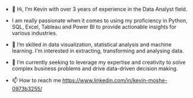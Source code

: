- 👋 Hi, I’m Kevin with over 3 years of experience in the Data Analyst field.
- I am really passionate when it comes to using my proficiency in Python, SQL, Excel, Tableau and Power BI to provide actionable insights for various industries.
- 👀 I’m skilled in data visualization, statistical analysis and machine learning. I'm interested in extracting, transforming and analysing data.
- 🌱 I’m currently seeking to leverage my expertise and creativity to solve complex business problems and drive data-driven decision making.
  
- 📫 How to reach me https://www.linkedin.com/in/kevin-moshe-0973b3255/
  
  

<!---
KevinMoshe/KevinMoshe is a ✨ special ✨ repository because its `README.md` (this file) appears on your GitHub profile.
You can click the Preview link to take a look at your changes.
--->
